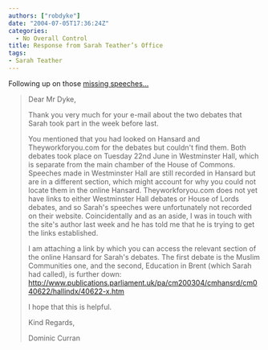```yaml
---
authors: ["robdyke"]
date: "2004-07-05T17:36:24Z"
categories:
  - No Overall Control
title: Response from Sarah Teather’s Office
tags:
- Sarah Teather
---
```

Following up on those [missing speeches...](/2004/07/03/the-missing-speeches/)

> Dear Mr Dyke, 
> 
> Thank you very much for your e-mail about the two debates that Sarah took part in the week before last. 
> 
> You mentioned that you had looked on Hansard and Theyworkforyou.com for the debates but couldn't find them. Both debates took place on Tuesday 22nd June in Westminster Hall, which is separate from the main chamber of the House of Commons. Speeches made in Westminster Hall are still recorded in Hansard but are in a different section, which might account for why you could not locate them in the online Hansard. Theyworkforyou.com does not yet have links to either Westminster Hall debates or House of Lords debates, and so Sarah's speeches were unfortunately not recorded on their website. Coincidentally and as an aside, I was in touch with the site's author last week and he has told me that he is trying to get the links established.
> 
> I am attaching a link by which you can access the relevant section of the online Hansard for Sarah's debates. The first debate is the Muslim Communities one, and the second, Education in Brent (which Sarah had called), is further down: <http://www.publications.parliament.uk/pa/cm200304/cmhansrd/cm040622/hallindx/40622-x.htm>
> 
> I hope that this is helpful. 
> 
> Kind Regards, 
> 
> Dominic Curran